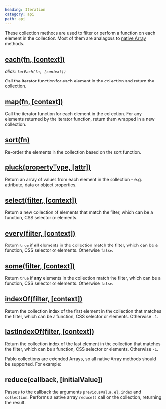 ```yaml
---
heading: Iteration
category: api
path: api
---
```

These collection methods are used to filter or perform a function on each element in the collection. Most of them are analagous to [native Array][array] methods.


## [each(fn, \[context\])](/api/each/)
_alias: `forEach(fn, [context])`_

Call the iterator function for each element in the collection and return the collection.


## [map(fn, \[context\])](/api/map/)

Call the iterator function for each element in the collection. For any elements returned by the iterator function, return them wrapped in a new collection.


## [sort(fn)](/api/sort/)

Re-order the elements in the collection based on the sort function.


## [pluck(propertyType, \[attr\])](/api/pluck/)

Return an array of values from each element in the collection - e.g. attribute, data or object properties.


## [select(filter, \[context\])](/api/select/)

Return a new collection of elements that match the filter, which can be a function, CSS selector or elements.


## [every(filter, \[context\])](/api/every/)

Return `true` if **all** elements in the collection match the filter, which can be a function, CSS selector or elements. Otherwise `false`.


## [some(filter, \[context\])](/api/some/)

Return `true` if **any** elements in the collection match the filter, which can be a function, CSS selector or elements. Otherwise `false`.


## [indexOf(filter, \[context\])](/api/indexOf/)

Return the collection index of the first element in the collection that matches the filter, which can be a function, CSS selector or elements. Otherwise `-1`.


## [lastIndexOf(filter, \[context\])](/api/lastIndexOf/)

Return the collection index of the last element in the collection that matches the filter, which can be a function, CSS selector or elements. Otherwise `-1`.


Pablo collections are extended Arrays, so all native Array methods should be supported. For example:


## reduce(callback, \[initialValue\])

Passes to the callback the arguments `previousValue`, `el`, `index` and `collection`. Performs a native array `reduce()` call on the collection, returning the result.


[array]: https://developer.mozilla.org/docs/JavaScript/Reference/Global_Objects/Array
